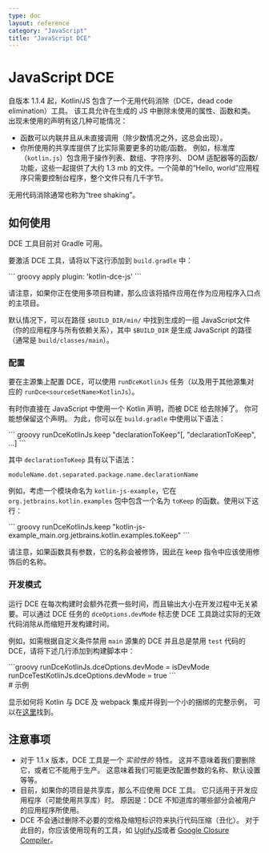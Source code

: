 ```yaml
---
type: doc
layout: reference
category: "JavaScript"
title: "JavaScript DCE"
---
```


# JavaScript DCE

自版本 1.1.4 起，Kotlin/JS 包含了一个无用代码消除（DCE，dead code elimination）工具。
该工具允许在生成的 JS 中删除未使用的属性、函数和类。
出现未使用的声明有这几种可能情况：

* 函数可以内联并且从未直接调用（除少数情况之外，这总会出现）。
* 你所使用的共享库提供了比实际需要更多的功能/函数。
  例如，标准库（`kotlin.js`）包含用于操作列表、数组、字符序列、
  DOM 适配器等的函数/功能，这些一起提供了大约 1.3 mb 的文件。一个简单的“Hello, world”应用程序只需要<!--
  -->控制台程序，整个文件只有几千字节。

无用代码消除通常也称为“tree shaking”。


## 如何使用

DCE 工具目前对 Gradle 可用。

要激活 DCE 工具，请将以下这行添加到 `build.gradle` 中：

<div class="sample" markdown="1" theme="idea" data-highlight-only>
``` groovy
apply plugin: 'kotlin-dce-js'
```
</div>

请注意，如果你正在使用多项目构建，那么应该将插件应用在作为应用程序入口点的主项目。

默认情况下，可以在路径 `$BUILD_DIR/min/` 中找到生成的一组 JavaScript文件（你的应用程序与所有依赖关系）<!--
-->，其中 `$BUILD_DIR` 是生成 JavaScript 的路径<!--
-->（通常是 `build/classes/main`）。


### 配置

要在主源集上配置 DCE，可以使用 `runDceKotlinJs` 任务<!--
-->（以及用于其他源集对应的 `runDce<sourceSetName>KotlinJs`）。

有时你直接在 JavaScript 中使用一个 Kotlin 声明，而被 DCE 给去除掉了。
你可能想保留这个声明。 为此，你可以在 `build.gradle` 中使用以下语法：

<div class="sample" markdown="1" theme="idea" data-highlight-only>
``` groovy
runDceKotlinJs.keep "declarationToKeep"[, "declarationToKeep", ...]
```
</div>

其中 `declarationToKeep` 具有以下语法：

```
moduleName.dot.separated.package.name.declarationName
```

例如，考虑一个模块命名为 `kotlin-js-example`，它在 `org.jetbrains.kotlin.examples` 包中包含一个名为 `toKeep`
的函数。使用以下这行：

<div class="sample" markdown="1" theme="idea" data-highlight-only>
``` groovy
runDceKotlinJs.keep "kotlin-js-example_main.org.jetbrains.kotlin.examples.toKeep"
```
</div>

请注意，如果函数具有参数，它的名称会被修饰，因此在 keep 指令中应该使用修饰后的名称。

### 开发模式

运行 DCE 在每次构建时会额外花费一些时间，而且输出大小在开发过程中无关紧要。可以通过 DCE 任务的 `dceOptions.devMode` 标志使 DCE 工具跳过实际的无效代码消除从而缩短开发构建时间。

例如，如需根据自定义条件禁用 `main` 源集的 DCE 并且总是禁用 `test` 代码的 DCE，请将下述几行添加到构建脚本中：

<div class="sample" markdown="1" theme="idea" data-highlight-only>
```groovy
runDceKotlinJs.dceOptions.devMode = isDevMode
runDceTestKotlinJs.dceOptions.devMode = true 
```
</div>
# 示例

显示如何将 Kotlin 与 DCE 及 webpack 集成并得到一个小的捆绑的完整示例，
可以在[这里](https://github.com/JetBrains/kotlin-examples/tree/master/gradle/js-dce)找到。


## 注意事项

* 对于 1.1.x 版本，DCE 工具是一个 *实验性的* 特性。
  这并不意味着我们要删除它，或者它不能用于生产。
  这意味着我们可能更改配置参数的名称、默认设置等等。
* 目前，如果你的项目是共享库，那么不应使用 DCE 工具。
  它只适用于开发应用程序（可能使用共享库）时。
  原因是：DCE 不知道库的哪些部分会被用户的应用程序所使用。
* DCE 不会通过删除不必要的空格及缩短标识符来执行代码压缩（丑化）。
  对于此目的，你应该使用现有的工具，如 [UglifyJS](https://github.com/mishoo/UglifyJS2)<!--
  -->或者 [Google Closure Compiler](https://developers.google.com/closure/compiler/)。
